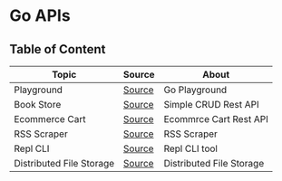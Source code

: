 # Go APIs

## Table of Content

| Topic                    | Source                                | About                    |
| ------------------------ | ------------------------------------- | ------------------------ |
| Playground               | [Source](./playground/)               | Go Playground            |
| Book Store               | [Source](./book-store/)               | Simple CRUD Rest API     |
| Ecommerce Cart           | [Source](./ecommerce-cart/)           | Ecommrce Cart Rest API   |
| RSS Scraper              | [Source](./rss-scraper/)              | RSS Scraper              |
| Repl CLI                 | [Source](./repl-cli/)                 | Repl CLI tool            |
| Distributed File Storage | [Source](./distributed-file-storage/) | Distributed File Storage |
